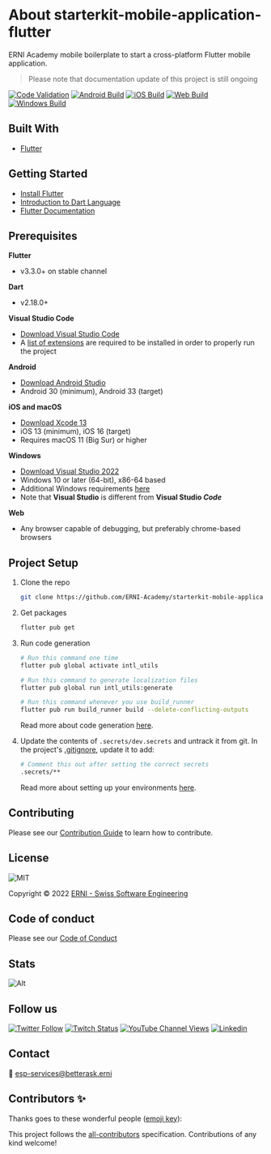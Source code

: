 # About starterkit-mobile-application-flutter

ERNI Academy mobile boilerplate to start a cross-platform Flutter mobile application.

>Please note that documentation update of this project is still ongoing

<!-- ALL-CONTRIBUTORS-BADGE:START - Do not remove or modify this section -->
<!-- ALL-CONTRIBUTORS-BADGE:END -->

[![Code Validation](https://github.com/ERNI-Academy/starterkit-mobile-application-flutter/actions/workflows/ci-code-validation.yml/badge.svg)](https://github.com/ERNI-Academy/starterkit-mobile-application-flutter/actions/workflows/ci-code-validation.yml) [![Android Build](https://github.com/ERNI-Academy/starterkit-mobile-application-flutter/actions/workflows/ci-android.yml/badge.svg)](https://github.com/ERNI-Academy/starterkit-mobile-application-flutter/actions/workflows/ci-android.yml) [![iOS Build](https://github.com/ERNI-Academy/starterkit-mobile-application-flutter/actions/workflows/ci-ios.yml/badge.svg)](https://github.com/ERNI-Academy/starterkit-mobile-application-flutter/actions/workflows/ci-ios.yml) [![Web Build](https://github.com/ERNI-Academy/starterkit-mobile-application-flutter/actions/workflows/ci-web.yml/badge.svg)](https://github.com/ERNI-Academy/starterkit-mobile-application-flutter/actions/workflows/ci-web.yml) [![Windows Build](https://github.com/ERNI-Academy/starterkit-mobile-application-flutter/actions/workflows/ci-windows.yml/badge.svg)](https://github.com/ERNI-Academy/starterkit-mobile-application-flutter/actions/workflows/ci-windows.yml)

## Built With

- [Flutter](https://flutter.dev)

## Getting Started

- [Install Flutter](https://docs.flutter.dev/get-started/install)
- [Introduction to Dart Language](https://dart.dev/guides/language/language-tour)
- [Flutter Documentation](https://docs.flutter.dev/)

## Prerequisites

**Flutter**
- v3.3.0+ on stable channel

**Dart**
- v2.18.0+

**Visual Studio Code**
- [Download Visual Studio Code](https://code.visualstudio.com/download)
- A [list of extensions](erni_mobile/.vscode/extensions.json) are required to be installed in order to properly run the project

**Android**
- [Download Android Studio](https://developer.android.com/studio)
- Android 30 (minimum), Android 33 (target)

**iOS and macOS**
- [Download Xcode 13](https://developer.apple.com/download/all/)
- iOS 13 (minimum), iOS 16 (target)
- Requires macOS 11 (Big Sur) or higher

**Windows**
- [Download Visual Studio 2022](https://visualstudio.microsoft.com/vs/)
- Windows 10 or later (64-bit), x86-64 based
- Additional Windows requirements [here](https://docs.flutter.dev/development/platform-integration/desktop#additional-windows-requirements)
- Note that **Visual Studio** is different from **Visual Studio *Code***
  
**Web**
- Any browser capable of debugging, but preferably chrome-based browsers

## Project Setup

1. Clone the repo

   ```sh
   git clone https://github.com/ERNI-Academy/starterkit-mobile-application-flutter.git
   ```

2. Get packages

    ```sh
    flutter pub get
    ```

3. Run code generation

    ```sh
    # Run this command one time
    flutter pub global activate intl_utils

    # Run this command to generate localization files
    flutter pub global run intl_utils:generate

    # Run this command whenever you use build_runner
    flutter pub run build_runner build --delete-conflicting-outputs
    ```

    Read more about code generation [here](docs/code_generation.md).
    
 4. Update the contents of `.secrets/dev.secrets` and untrack it from git. In the project's [.gitignore](erni_mobile/.gitignore), update it to add:
    ```sh
    # Comment this out after setting the correct secrets
    .secrets/**
    ```
    Read more about setting up your environments [here](docs/environments.md).

## Contributing

Please see our [Contribution Guide](CONTRIBUTING.md) to learn how to contribute.

## License

![MIT](https://img.shields.io/badge/License-MIT-blue.svg)

Copyright © 2022 [ERNI - Swiss Software Engineering](https://www.betterask.erni)

## Code of conduct

Please see our [Code of Conduct](CODE_OF_CONDUCT.md)

## Stats

![Alt](https://repobeats.axiom.co/api/embed/0efcc903e049a8ee8086139e5a6b22e2504c1fa1.svg "Repobeats analytics image")

## Follow us

[![Twitter Follow](https://img.shields.io/twitter/follow/ERNI?style=social)](https://www.twitter.com/ERNI)
[![Twitch Status](https://img.shields.io/twitch/status/erni_academy?label=Twitch%20Erni%20Academy&style=social)](https://www.twitch.tv/erni_academy)
[![YouTube Channel Views](https://img.shields.io/youtube/channel/views/UCkdDcxjml85-Ydn7Dc577WQ?label=Youtube%20Erni%20Academy&style=social)](https://www.youtube.com/channel/UCkdDcxjml85-Ydn7Dc577WQ)
[![Linkedin](https://img.shields.io/badge/linkedin-31k-green?style=social&logo=Linkedin)](https://www.linkedin.com/company/erni)

## Contact

📧 [esp-services@betterask.erni](mailto:esp-services@betterask.erni)

## Contributors ✨

Thanks goes to these wonderful people ([emoji key](https://allcontributors.org/docs/en/emoji-key)):

<!-- ALL-CONTRIBUTORS-LIST:START - Do not remove or modify this section -->
<!-- ALL-CONTRIBUTORS-LIST:END -->
This project follows the [all-contributors](https://github.com/all-contributors/all-contributors) specification. Contributions of any kind welcome!
